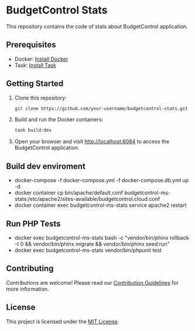 # BudgetControl Stats

This repository contains the code of stats about BudgetControl application.

## Prerequisites

- Docker: [Install Docker](https://docs.docker.com/get-docker/)
- Task: [Install Task](https://taskfile.dev/#/installation)

## Getting Started

1. Clone this repository:

    ```bash
    git clone https://github.com/your-username/budgetcontrol-stats.git
    ```

2. Build and run the Docker containers:

    ```bash
    task build:dev
    ```

5. Open your browser and visit [http://localhost:8084](http://localhost:8084) to access the BudgetControl application.

## Build dev enviroment
- docker-compose -f docker-compose.yml -f docker-compose.db.yml up -d
- docker container cp bin/apache/default.conf budgetcontrol-ms-stats:/etc/apache2/sites-available/budgetcontrol.cloud.conf
- docker container exec budgetcontrol-ms-stats service apache2 restart

## Run PHP Tests
- docker exec budgetcontrol-ms-stats bash -c "vendor/bin/phinx rollback -t 0 && vendor/bin/phinx migrate && vendor/bin/phinx seed:run" 
- docker exec budgetcontrol-ms-stats vendor/bin/phpunit test

## Contributing

Contributions are welcome! Please read our [Contribution Guidelines](CONTRIBUTING.md) for more information.

## License

This project is licensed under the [MIT License](LICENSE).